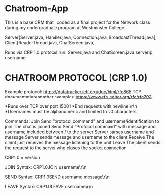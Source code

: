# Chatroom-App

This is a base CRM that i coded as a final project for the Network class during my undergraduate program at Westminster College. 

Server[Server.java, Handler.java, Connection.java, BroadcastThread.java], Client[ReaderThread.java, ChatScreen.java]

Runs via CRP 1.0 protocol
run: Server.java and ChatScreen.java serverip username

# CHATROOM PROTOCOL (CRP 1.0)


Example protocol: https://datatracker.ietf.org/doc/html/rfc865 
TCP documentation(another example): https://www.rfc-editor.org/rfc/rfc793 

*Runs over TCP over port 15001
*End requests with newline \r\n
*Usernames must be alphanumeric and limited to 20 characters

Commands:
Join
Send "protocol command" and username/identification to join
The chat is joined
Send
Send “Protocol command” with message and username included between / to the server
Server parses username and message
Server sends message and username to the client 
Receive
The client just receives the message listening to the port
Leave
The client sends the request to the server who closes the socket connection

CRP1.0 = version

JOIN Syntax: CRP1.0JOIN username\r\n

SEND Syntax: CRP1.0SEND username message\r\n

LEAVE Syntax: CRP1.0LEAVE username\r\n
